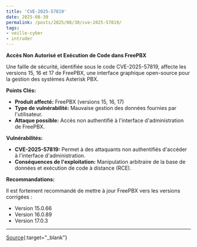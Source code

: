 ```yaml
---
title: 'CVE-2025-57819'
date: 2025-08-30
permalink: /posts/2025/08/30/cve-2025-57819/
tags:
- veille-cyber
- intruder
---
```

**Accès Non Autorisé et Exécution de Code dans FreePBX**

Une faille de sécurité, identifiée sous le code CVE-2025-57819, affecte les versions 15, 16 et 17 de FreePBX, une interface graphique open-source pour la gestion des systèmes Asterisk PBX.

**Points Clés:**

*   **Produit affecté:** FreePBX (versions 15, 16, 17)
*   **Type de vulnérabilité:** Mauvaise gestion des données fournies par l'utilisateur.
*   **Attaque possible:** Accès non authentifié à l'interface d'administration de FreePBX.

**Vulnérabilités:**

*   **CVE-2025-57819:** Permet à des attaquants non authentifiés d'accéder à l'interface d'administration.
*   **Conséquences de l'exploitation:** Manipulation arbitraire de la base de données et exécution de code à distance (RCE).

**Recommandations:**

Il est fortement recommandé de mettre à jour FreePBX vers les versions corrigées :
*   Version 15.0.66
*   Version 16.0.89
*   Version 17.0.3

---
[Source](https://cvemon.intruder.io/cves/CVE-2025-57819){:target="_blank"}
